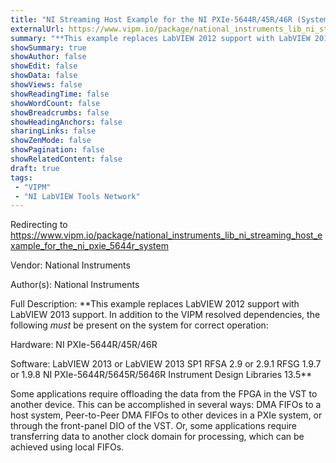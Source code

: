 ```yaml
---
title: "NI Streaming Host Example for the NI PXIe-5644R/45R/46R (System)"
externalUrl: https://www.vipm.io/package/national_instruments_lib_ni_streaming_host_example_for_the_ni_pxie_5644r_system
summary: "**This example replaces LabVIEW 2012 support with LabVIEW 2013 support."
showSummary: true
showAuthor: false
showEdit: false
showData: false
showViews: false
showReadingTime: false
showWordCount: false
showBreadcrumbs: false
showHeadingAnchors: false
sharingLinks: false
showZenMode: false
showPagination: false
showRelatedContent: false
draft: true
tags:
 - "VIPM"
 - "NI LabVIEW Tools Network"
---
```


Redirecting to https://www.vipm.io/package/national_instruments_lib_ni_streaming_host_example_for_the_ni_pxie_5644r_system

Vendor: National Instruments

Author(s): National Instruments
 
Full Description:
**This example replaces LabVIEW 2012 support with LabVIEW 2013 support.  In addition to the VIPM resolved dependencies, the following *must* be present on the system for correct operation:

Hardware:
NI PXIe-5644R/45R/46R

Software:
LabVIEW 2013 or LabVIEW 2013 SP1
RFSA 2.9 or 2.9.1
RFSG 1.9.7 or 1.9.8
NI PXIe-5644R/5645R/5646R Instrument Design Libraries 13.5**

Some applications require offloading the data from the FPGA in the VST to another device. This can be accomplished in several ways: DMA FIFOs to a host system, Peer-to-Peer DMA FIFOs to other devices in a PXIe system, or through the front-panel DIO of the VST. Or, some applications require transferring data to another clock domain for processing, which can be achieved using local FIFOs.
